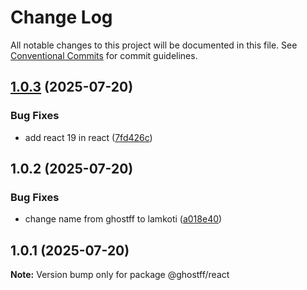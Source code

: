 # Change Log

All notable changes to this project will be documented in this file.
See [Conventional Commits](https://conventionalcommits.org) for commit guidelines.

## [1.0.3](https://github.com/RavenColEvol/ghostff/compare/@lamkoti/ghostff-react@1.0.2...@lamkoti/ghostff-react@1.0.3) (2025-07-20)


### Bug Fixes

* add react 19 in react ([7fd426c](https://github.com/RavenColEvol/ghostff/commit/7fd426c2996bed0438b01e8f43bb75bb1f37c1a2))





## 1.0.2 (2025-07-20)


### Bug Fixes

* change name from ghostff to lamkoti ([a018e40](https://github.com/RavenColEvol/ghostff/commit/a018e4020d9788519af774c72e368255a96dbbce))





## 1.0.1 (2025-07-20)

**Note:** Version bump only for package @ghostff/react
